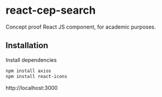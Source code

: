 
# react-cep-search

Concept proof React JS component, for academic purposes.

## Installation

Install dependencies

```bash
npm install axios
npm install react-icons
```

http://localhost:3000   
